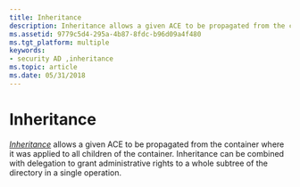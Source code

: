 ```yaml
---
title: Inheritance
description: Inheritance allows a given ACE to be propagated from the container where it was applied to all children of the container.
ms.assetid: 9779c5d4-295a-4b87-8fdc-b96d09a4f480
ms.tgt_platform: multiple
keywords:
- security AD ,inheritance
ms.topic: article
ms.date: 05/31/2018
---
```


# Inheritance

[*Inheritance*](https://msdn.microsoft.com/library/ms681910#-ds-inheritance) allows a given ACE to be propagated from the container where it was applied to all children of the container. Inheritance can be combined with delegation to grant administrative rights to a whole subtree of the directory in a single operation.

 

 




